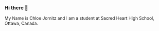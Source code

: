 ### Hi there 👋
My Name is Chloe Jornitz and I am a student at Sacred Heart High School, Ottawa, Canada.
